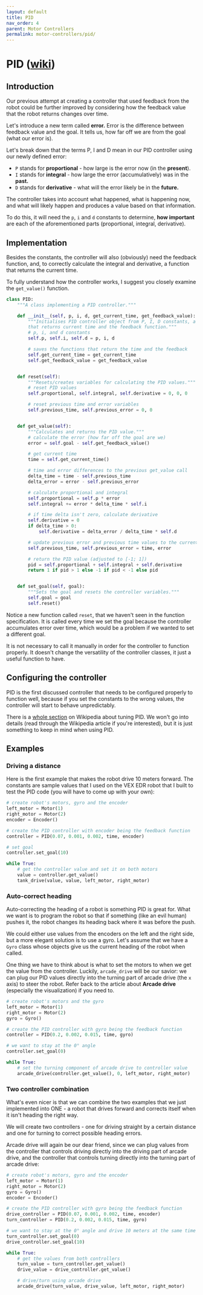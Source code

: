 ```yaml
---
layout: default
title: PID
nav_order: 4
parent: Motor Controllers
permalink: motor-controllers/pid/
---
```


# PID ([wiki](https://en.wikipedia.org/wiki/PID_controller))

## Introduction
Our previous attempt at creating a controller that used feedback from the robot could be further improved by considering how the feedback value that the robot returns changes over time.

Let's introduce a new term called **error.** Error is the difference between feedback value and the goal. It tells us, how far off we are from the goal (what our error is).

Let's break down that the terms P, I and D mean in our PID controller using our newly defined error:
- `P` stands for **proportional** - how large is the error now (in the **present**).
- `I` stands for **integral** - how large the error (accumulatively) was in the **past.**
- `D` stands for **derivative** - what will the error likely be in the **future.**

The controller takes into account what happened, what is happening now, and what will likely happen and produces a value based on that information.

To do this, it will need the `p`, `i` and `d` constants to determine, **how important** are each of the aforementioned parts (proportional, integral, derivative).

## Implementation
Besides the constants, the controller will also (obviously) need the feedback function, and, to correctly calculate the integral and derivative, a function that returns the current time.

To fully understand how the controller works, I suggest you closely examine the `get_value()` function.

```python
class PID:
    """A class implementing a PID controller."""

    def __init__(self, p, i, d, get_current_time, get_feedback_value):
        """Initialises PID controller object from P, I, D constants, a function
        that returns current time and the feedback function."""
        # p, i, and d constants
        self.p, self.i, self.d = p, i, d

        # saves the functions that return the time and the feedback
        self.get_current_time = get_current_time
        self.get_feedback_value = get_feedback_value


    def reset(self):
        """Resets/creates variables for calculating the PID values."""
        # reset PID values
        self.proportional, self.integral, self.derivative = 0, 0, 0

        # reset previous time and error variables
        self.previous_time, self.previous_error = 0, 0


    def get_value(self):
        """Calculates and returns the PID value."""
        # calculate the error (how far off the goal are we)
        error = self.goal - self.get_feedback_value()

        # get current time
        time = self.get_current_time()

        # time and error differences to the previous get_value call
        delta_time = time - self.previous_time
        delta_error = error - self.previous_error

        # calculate proportional and integral
        self.proportional = self.p * error
        self.integral += error * delta_time * self.i

        # if time delta isn't zero, calculate derivative
        self.derivative = 0
        if delta_time > 0:
            self.derivative = delta_error / delta_time * self.d

        # update previous error and previous time values to the current values
        self.previous_time, self.previous_error = time, error

        # return the PID value (adjusted to [-1; 1])
        pid = self.proportional + self.integral + self.derivative
        return 1 if pid > 1 else -1 if pid < -1 else pid


    def set_goal(self, goal):
        """Sets the goal and resets the controller variables."""
        self.goal = goal
        self.reset()
```

Notice a new function called `reset`, that we haven't seen in the function specification. It is called every time we set the goal because the controller accumulates error over time, which would be a problem if we wanted to set a different goal.

It is not necessary to call it manually in order for the controller to function properly. It doesn't change the versatility of the controller classes, it just a useful function to have.

## Configuring the controller
PID is the first discussed controller that needs to be configured properly to function well, because if you set the constants to the wrong values, the controller will start to behave unpredictably.

There is a [whole section](https://en.wikipedia.org/wiki/PID_controller#Loop_tuning) on Wikipedia about tuning PID. We won't go into details (read through the Wikipedia article if you're interested), but it is just something to keep in mind when using PID.

## Examples

### Driving a distance
Here is the first example that makes the robot drive 10 meters forward. The constants are sample values that I used on the VEX EDR robot that I built to test the PID code (you will have to come up with your own):

```python
# create robot's motors, gyro and the encoder
left_motor = Motor(1)
right_motor = Motor(2)
encoder = Encoder()

# create the PID controller with encoder being the feedback function
controller = PID(0.07, 0.001, 0.002, time, encoder)

# set goal
controller.set_goal(10)

while True:
    # get the controller value and set it on both motors
    value = controller.get_value()
    tank_drive(value, value, left_motor, right_motor)
```

### Auto-correct heading
Auto-correcting the heading of a robot is something PID is great for. What we want is to program the robot so that if something (like an evil human) pushes it, the robot changes its heading back where it was before the push.

We could either use values from the encoders on the left and the right side, but a more elegant solution is to use a gyro. Let's assume that we have a `Gyro` class whose objects give us the current heading of the robot when called.

One thing we have to think about is what to set the motors to when we get the value from the controller. Luckily, `arcade_drive` will be our savior: we can plug our PID values directly into the turning part of arcade drive (the `x` axis) to steer the robot. Refer back to the article about **Arcade drive** (especially the visualization) if you need to.

```python
# create robot's motors and the gyro
left_motor = Motor(1)
right_motor = Motor(2)
gyro = Gyro()

# create the PID controller with gyro being the feedback function
controller = PID(0.2, 0.002, 0.015, time, gyro)

# we want to stay at the 0° angle
controller.set_goal(0)

while True:
    # set the turning component of arcade drive to controller value
    arcade_drive(controller.get_value(), 0, left_motor, right_motor)
```

### Two controller combination
What's even nicer is that we can combine the two examples that we just implemented into ONE - a robot that drives forward and corrects itself when it isn't heading the right way.

We will create two controllers - one for driving straight by a certain distance and one for turning to correct possible heading errors.

Arcade drive will again be our dear friend, since we can plug values from the controller that controls driving directly into the driving part of arcade drive, and the controller that controls turning directly into the turning part of arcade drive:

```python
# create robot's motors, gyro and the encoder
left_motor = Motor(1)
right_motor = Motor(2)
gyro = Gyro()
encoder = Encoder()

# create the PID controller with gyro being the feedback function
drive_controller = PID(0.07, 0.001, 0.002, time, encoder)
turn_controller = PID(0.2, 0.002, 0.015, time, gyro)

# we want to stay at the 0° angle and drive 10 meters at the same time
turn_controller.set_goal(0)
drive_controller.set_goal(10)

while True:
    # get the values from both controllers
    turn_value = turn_controller.get_value()
    drive_value = drive_controller.get_value()

    # drive/turn using arcade drive
    arcade_drive(turn_value, drive_value, left_motor, right_motor)
```
